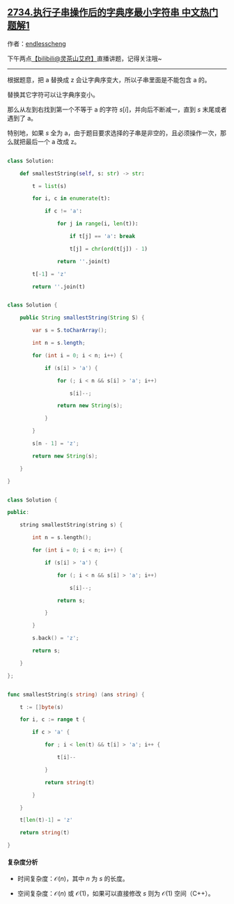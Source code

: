 ## [2734.执行子串操作后的字典序最小字符串 中文热门题解1](https://leetcode.cn/problems/lexicographically-smallest-string-after-substring-operation/solutions/100000/tan-xin-pythonjavacgo-by-endlesscheng-gm1d)

作者：[endlesscheng](https://leetcode.cn/u/endlesscheng)

下午两点[【biIibiIi@灵茶山艾府】](https://b23.tv/JMcHRRp)直播讲题，记得关注哦~

---

根据题意，把 a 替换成 z 会让字典序变大，所以子串里面是不能包含 a 的。

替换其它字符可以让字典序变小。

那么从左到右找到第一个不等于 a 的字符 $s[i]$，并向后不断减一，直到 $s$ 末尾或者遇到了 a。

特别地，如果 $s$ 全为 a，由于题目要求选择的子串是非空的，且必须操作一次，那么就把最后一个 a 改成 z。

```py [sol-Python3]
class Solution:
    def smallestString(self, s: str) -> str:
        t = list(s)
        for i, c in enumerate(t):
            if c != 'a':
                for j in range(i, len(t)):
                    if t[j] == 'a': break
                    t[j] = chr(ord(t[j]) - 1)
                return ''.join(t)
        t[-1] = 'z'
        return ''.join(t)
```

```java [sol-Java]
class Solution {
    public String smallestString(String S) {
        var s = S.toCharArray();
        int n = s.length;
        for (int i = 0; i < n; i++) {
            if (s[i] > 'a') {
                for (; i < n && s[i] > 'a'; i++)
                    s[i]--;
                return new String(s);
            }
        }
        s[n - 1] = 'z';
        return new String(s);
    }
}
```

```cpp [sol-C++]
class Solution {
public:
    string smallestString(string s) {
        int n = s.length();
        for (int i = 0; i < n; i++) {
            if (s[i] > 'a') {
                for (; i < n && s[i] > 'a'; i++)
                    s[i]--;
                return s;
            }
        }
        s.back() = 'z';
        return s;
    }
};
```

```go [sol-Go]
func smallestString(s string) (ans string) {
	t := []byte(s)
	for i, c := range t {
		if c > 'a' {
			for ; i < len(t) && t[i] > 'a'; i++ {
				t[i]--
			}
			return string(t)
		}
	}
	t[len(t)-1] = 'z'
	return string(t)
}
```

#### 复杂度分析

- 时间复杂度：$\mathcal{O}(n)$，其中 $n$ 为 $s$ 的长度。
- 空间复杂度：$\mathcal{O}(n)$ 或 $\mathcal{O}(1)$，如果可以直接修改 $s$ 则为 $\mathcal{O}(1)$ 空间（C++）。
